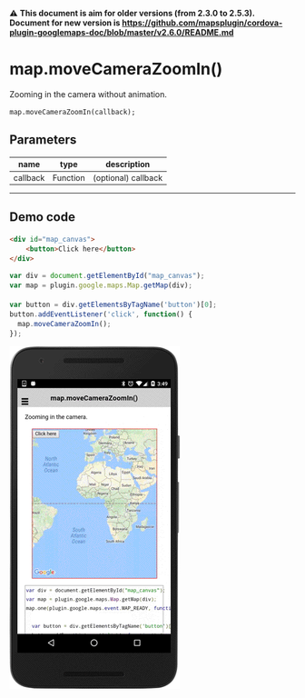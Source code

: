 :warning: **This document is aim for older versions (from 2.3.0 to 2.5.3).
Document for new version is https://github.com/mapsplugin/cordova-plugin-googlemaps-doc/blob/master/v2.6.0/README.md**

# map.moveCameraZoomIn()

Zooming in the camera without animation.

```
map.moveCameraZoomIn(callback);
```

## Parameters

name     | type      | description
---------|-----------|----------------------
callback | Function  | (optional) callback
--------------------------------------------

## Demo code

```html
<div id="map_canvas">
    <button>Click here</button>
</div>
```

```js
var div = document.getElementById("map_canvas");
var map = plugin.google.maps.Map.getMap(div);

var button = div.getElementsByTagName('button')[0];
button.addEventListener('click', function() {
  map.moveCameraZoomIn();
});
```

![](image.gif)
